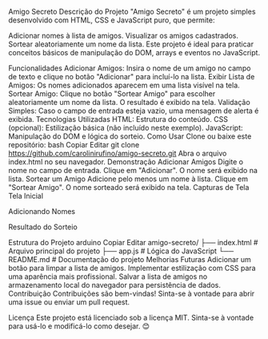 Amigo Secreto
Descrição do Projeto
"Amigo Secreto" é um projeto simples desenvolvido com HTML, CSS e JavaScript puro, que permite:

Adicionar nomes à lista de amigos.
Visualizar os amigos cadastrados.
Sortear aleatoriamente um nome da lista.
Este projeto é ideal para praticar conceitos básicos de manipulação do DOM, arrays e eventos no JavaScript.

Funcionalidades
Adicionar Amigos: Insira o nome de um amigo no campo de texto e clique no botão "Adicionar" para incluí-lo na lista.
Exibir Lista de Amigos: Os nomes adicionados aparecem em uma lista visível na tela.
Sortear Amigo: Clique no botão "Sortear Amigo" para escolher aleatoriamente um nome da lista. O resultado é exibido na tela.
Validação Simples: Caso o campo de entrada esteja vazio, uma mensagem de alerta é exibida.
Tecnologias Utilizadas
HTML: Estrutura do conteúdo.
CSS (opcional): Estilização básica (não incluído neste exemplo).
JavaScript: Manipulação do DOM e lógica do sorteio.
Como Usar
Clone ou baixe este repositório:
bash
Copiar
Editar
git clone https://github.com/carolinirufino/amigo-secreto.git
Abra o arquivo index.html no seu navegador.
Demonstração
Adicionar Amigos
Digite o nome no campo de entrada.
Clique em "Adicionar".
O nome será exibido na lista.
Sortear um Amigo
Adicione pelo menos um nome à lista.
Clique em "Sortear Amigo".
O nome sorteado será exibido na tela.
Capturas de Tela
Tela Inicial

Adicionando Nomes

Resultado do Sorteio

Estrutura do Projeto
arduino
Copiar
Editar
amigo-secreto/
├── index.html      # Arquivo principal do projeto
├── app.js          # Lógica do JavaScript
└── README.md       # Documentação do projeto
Melhorias Futuras
Adicionar um botão para limpar a lista de amigos.
Implementar estilização com CSS para uma aparência mais profissional.
Salvar a lista de amigos no armazenamento local do navegador para persistência de dados.
Contribuição
Contribuições são bem-vindas! Sinta-se à vontade para abrir uma issue ou enviar um pull request.

Licença
Este projeto está licenciado sob a licença MIT. Sinta-se à vontade para usá-lo e modificá-lo como desejar. 😊

